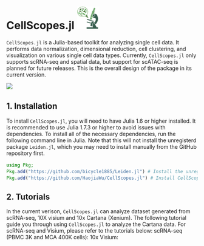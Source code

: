 # CellScopes.jl <img src="https://github.com/HaojiaWu/CellScopes.jl/blob/main/data/logo.png" width="60" height="60"> <br>
```CellScopes.jl``` is a Julia-based toolkit for analyzing single cell data. It performs data normalization, dimensional reduction, cell clustering, and visualization on various single cell data types. Currently, ```CellScopes.jl``` only supports scRNA-seq and spatial data, but support for scATAC-seq is planned for future releases. This is the overall design of the package in its current version.

<img src="https://github.com/HaojiaWu/CellScopes.jl/blob/main/data/CellScopes-version-1.png" width="600"> <br>

## 1. Installation
To install ```CellScopes.jl```, you will need to have Julia 1.6 or higher installed. It is recommended to use Julia 1.7.3 or higher to avoid issues with dependencies. To install all of the necessary dependencies, run the following command line in Julia. Note that this will not install the unregisterd package ```Leiden.jl```, which you may need to install manually from the GitHub repository first.

```julia
using Pkg;
Pkg.add("https://github.com/bicycle1885/Leiden.jl") # Install the unregistered dependency Leiden.jl
Pkg.add("https://github.com/HaojiaWu/CellScopes.jl") # Install CellScopes.jl
```
## 2. Tutorials

In the current verison, ```CellScopes.jl``` can analyze dataset generated from scRNA-seq, 10X visium and 10x Cartana (Xenium). The following tutorial guide you through using ```CellScopes.jl``` to analyze the Cartana data. For scRNA-seq and Visium, please refer to the tutorials below:
scRNA-seq (PBMC 3K and MCA 400K cells): 
10x Visium: 

